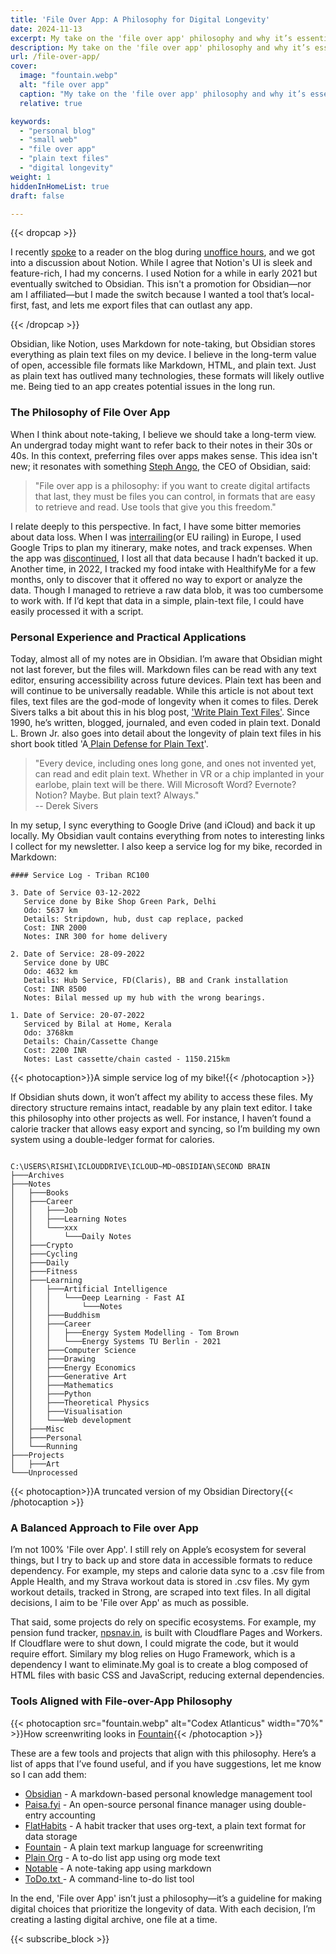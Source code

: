 ```yaml
---
title: 'File Over App: A Philosophy for Digital Longevity'
date: 2024-11-13
excerpt: My take on the 'file over app' philosophy and why it’s essential for keeping my data resilient and built to last.
description: My take on the 'file over app' philosophy and why it’s essential for keeping my data resilient and built to last.
url: /file-over-app/
cover:
  image: "fountain.webp"
  alt: "file over app"
  caption: "My take on the 'file over app' philosophy and why it’s essential for keeping my data resilient and built to last."
  relative: true

keywords:
  - "personal blog"
  - "small web"
  - "file over app"
  - "plain text files"
  - "digital longevity"
weight: 1
hiddenInHomeList: true
draft: false

---
```


{{< dropcap >}}


I recently [spoke](/meet/1) to a reader on the blog during [unoffice hours](/unoffice-hours), and we got into a discussion about Notion. While I agree that Notion's UI is sleek and feature-rich, I had my concerns. I used Notion for a while in early 2021 but eventually switched to Obsidian. This isn't a promotion for Obsidian—nor am I affiliated—but I made the switch because I wanted a tool that’s local-first, fast, and lets me export files that can outlast any app.

{{< /dropcap >}}


Obsidian, like Notion, uses Markdown for note-taking, but Obsidian stores everything as plain text files on my device. I believe in the long-term value of open, accessible file formats like Markdown, HTML, and plain text. Just as plain text has outlived many technologies, these formats will likely outlive me. Being tied to an app creates potential issues in the long run.

### The Philosophy of File Over App

When I think about note-taking, I believe we should take a long-term view. An undergrad today might want to refer back to their notes in their 30s or 40s. In this context, preferring files over apps makes sense. This idea isn't new; it resonates with something [Steph Ango](https://stephango.com/file-over-app), the CEO of Obsidian, said:

>"File over app is a philosophy: if you want to create digital artifacts that last, they must be files you can control, in formats that are easy to retrieve and read. Use tools that give you this freedom."

I relate deeply to this perspective. In fact, I have some bitter memories about data loss. When I was [interrailing](https://en.wikipedia.org/wiki/Interrail)(or EU railing) in Europe, I used Google Trips to plan my itinerary, make notes, and track expenses. When the app was [discontinued](https://en.wikipedia.org/wiki/Google_Travel), I lost all that data because I hadn’t backed it up. Another time, in 2022, I tracked my food intake with HealthifyMe for a few months, only to discover that it offered no way to export or analyze the data. Though I managed to retrieve a raw data blob, it was too cumbersome to work with. If I’d kept that data in a simple, plain-text file, I could have easily processed it with a script.

### Personal Experience and Practical Applications
Today, almost all of my notes are in Obsidian. I’m aware that Obsidian might not last forever, but the files will. Markdown files can be read with any text editor, ensuring accessibility across future devices. Plain text has been and will continue to be universally readable. While this article is not about text files, text files are the god-mode of longevity when it comes to files. Derek Sivers talks a bit about this in his blog post, ['Write Plain Text Files'](https://sive.rs/plaintext). Since 1990, he’s written, blogged, journaled, and even coded in plain text. Donald L. Brown Jr. also goes into detail about the longevity of plain text files in his short book titled 'A[ Plain Defense for Plain Text](https://plaintext.bearblog.dev/a-plain-defense-for-plain-text/)'.

>"Every device, including ones long gone, and ones not invented yet, can read and edit plain text. Whether in VR or a chip implanted in your earlobe, plain text will be there. Will Microsoft Word? Evernote? Notion? Maybe. But plain text? Always."  
-- Derek Sivers


In my setup, I sync everything to Google Drive (and iCloud) and back it up locally. My Obsidian vault contains everything from notes to interesting links I collect for my newsletter. I also keep a service log for my bike, recorded in Markdown:



```
#### Service Log - Triban RC100

3. Date of Service 03-12-2022
   Service done by Bike Shop Green Park, Delhi
   Odo: 5637 km
   Details: Stripdown, hub, dust cap replace, packed
   Cost: INR 2000
   Notes: INR 300 for home delivery
   
2. Date of Service: 28-09-2022
   Service done by UBC
   Odo: 4632 km
   Details: Hub Service, FD(Claris), BB and Crank installation
   Cost: INR 8500
   Notes: Bilal messed up my hub with the wrong bearings.
   
1. Date of Service: 20-07-2022 
   Serviced by Bilal at Home, Kerala
   Odo: 3768km
   Details: Chain/Cassette Change
   Cost: 2200 INR
   Notes: Last cassette/chain casted - 1150.215km

```
{{< photocaption>}}A simple service log of my bike!{{< /photocaption >}}


If Obsidian shuts down, it won’t affect my ability to access these files. My directory structure remains intact, readable by any plain text editor. I take this philosophy into other projects as well. For instance, I haven’t found a calorie tracker that allows easy export and syncing, so I’m building my own system using a double-ledger format for calories.




```

C:\USERS\RISHI\ICLOUDDRIVE\ICLOUD~MD~OBSIDIAN\SECOND BRAIN
├───Archives
├───Notes
│   ├───Books
│   ├───Career
│   │   ├───Job
│   │   ├───Learning Notes
│   │   └───xxx
│   │       └───Daily Notes
│   ├───Crypto
│   ├───Cycling
│   ├───Daily
│   ├───Fitness
│   ├───Learning
│   │   ├───Artificial Intelligence
│   │   │   └───Deep Learning - Fast AI
│   │   │       └───Notes
│   │   ├───Buddhism
│   │   ├───Career
│   │   │   ├───Energy System Modelling - Tom Brown
│   │   │   └───Energy Systems TU Berlin - 2021
│   │   ├───Computer Science
│   │   ├───Drawing
│   │   ├───Energy Economics
│   │   ├───Generative Art
│   │   ├───Mathematics
│   │   ├───Python
│   │   ├───Theoretical Physics
│   │   ├───Visualisation
│   │   └───Web development
│   ├───Misc
│   ├───Personal
│   └───Running
├───Projects
│   ├───Art
└───Unprocessed

```
{{< photocaption>}}A truncated version of my Obsidian Directory{{< /photocaption >}}


### A Balanced Approach to File over App
I’m not 100% 'File over App'. I still rely on Apple’s ecosystem for several things, but I try to back up and store data in accessible formats to reduce dependency. For example, my steps and calorie data sync to a .csv file from Apple Health, and my Strava workout data is stored in .csv files. My gym workout details, tracked in Strong, are scraped into text files. In all digital decisions, I aim to be 'File over App' as much as possible.

That said, some projects do rely on specific ecosystems. For example, my pension fund tracker, [npsnav.in](https://npsnav.in), is built with Cloudflare Pages and Workers. If Cloudflare were to shut down, I could migrate the code, but it would require effort. Similary my blog relies on Hugo Framework, which is a dependency I want to eliminate.My goal is to create a blog composed of HTML files with basic CSS and JavaScript, reducing external dependencies.

### Tools Aligned with File-over-App Philosophy

{{< photocaption src="fountain.webp" alt="Codex Atlanticus" width="70%" >}}How screenwriting looks in [Fountain](https://fountain.io/){{< /photocaption >}}


These are a few tools and projects that align with this philosophy. Here’s a list of apps that I’ve found useful, and if you have suggestions, let me know so I can add them:

- [Obsidian](https://fountain.io/) - A markdown-based personal knowledge management tool
- [Paisa.fyi](https://https://paisa.fyi) - An open-source personal finance manager using double-entry accounting
- [FlatHabits](https://flathabits.com/) - A habit tracker that uses org-text, a plain text format for data storage
- [Fountain](https://fountain.io/) - A plain text markup language for screenwriting
- [Plain Org](https://plainorg.com/) - A to-do list app using org mode text
- [Notable](https://notable.app/) - A note-taking app using markdown
- [ToDo.txt ](http://todotxt.org/)- A command-line to-do list tool

In the end, 'File over App' isn’t just a philosophy—it’s a guideline for making digital choices that prioritize the longevity of data. With each decision, I’m creating a lasting digital archive, one file at a time.



{{< subscribe_block >}}


